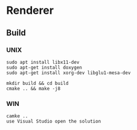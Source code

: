 # Renderer

## Build

### UNIX
```
sudo apt install libx11-dev 
sudo apt-get install doxygen
sudo apt-get install xorg-dev libglu1-mesa-dev

mkdir build && cd build
cmake .. && make -j8

```
### WIN
```
camke ..
use Visual Studio open the solution
```

